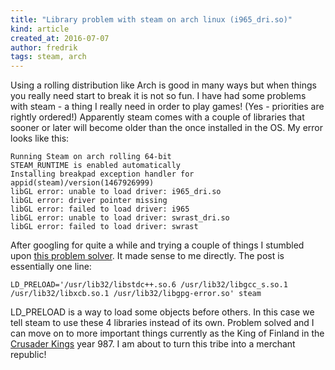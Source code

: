 ```yaml
---
title: "Library problem with steam on arch linux (i965_dri.so)"
kind: article
created_at: 2016-07-07
author: fredrik
tags: steam, arch
---
```


Using a rolling distribution like Arch is good in many ways but when things you really 
need start to break it is not so fun. I have had some problems with steam - a thing
I really need in order to play games! (Yes - priorities are rightly ordered!) Apparently
steam comes with a couple of libraries that sooner or later will become older than the once
installed in the OS. My error looks like this:

```
Running Steam on arch rolling 64-bit
STEAM_RUNTIME is enabled automatically
Installing breakpad exception handler for appid(steam)/version(1467926999)
libGL error: unable to load driver: i965_dri.so
libGL error: driver pointer missing
libGL error: failed to load driver: i965
libGL error: unable to load driver: swrast_dri.so
libGL error: failed to load driver: swrast
```

After googling for quite a while and trying a couple of things I stumbled upon 
[this problem solver](http://wyldeplayground.net/steam-unable-to-load-driver-i965_dri-so-intel-graphics/).
It made sense to me directly. The post is essentially one line:

    LD_PRELOAD='/usr/lib32/libstdc++.so.6 /usr/lib32/libgcc_s.so.1 /usr/lib32/libxcb.so.1 /usr/lib32/libgpg-error.so' steam

LD_PRELOAD is a way to load some objects before others. In this case we tell steam to use these 4 libraries 
instead of its own. Problem solved and I can move on to more important things currently as the King of Finland
in the [Crusader Kings](http://www.crusaderkings.com/) year 987. I am about to turn this tribe into a merchant republic!

